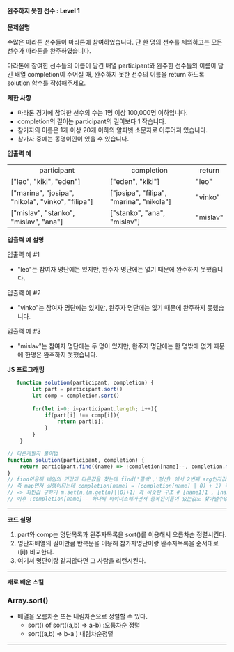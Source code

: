 #### 완주하지 못한 선수 : Level 1

**문제설명** <br>

수많은 마라톤 선수들이 마라톤에 참여하였습니다. 단 한 명의 선수를 제외하고는 모든 선수가 마라톤을 완주하였습니다.

마라톤에 참여한 선수들의 이름이 담긴 배열 participant와 완주한 선수들의 이름이 담긴 배열 completion이 주어질 때, 완주하지 못한 선수의 이름을 return 하도록 solution 함수를 작성해주세요.

**제한 사항** <br>
 - 마라톤 경기에 참여한 선수의 수는 1명 이상 100,000명 이하입니다.
 - completion의 길이는 participant의 길이보다 1 작습니다.
 - 참가자의 이름은 1개 이상 20개 이하의 알파벳 소문자로 이루어져 있습니다.
 - 참가자 중에는 동명이인이 있을 수 있습니다.

**입출력 예** <br>
<table>
<tr>
    <td colspan="2" align="center">participant</td>
    <td colspan="2" align="center">completion</td>
    <td colspan="2" align="center">return</td>
</tr>
<tr>
    <td colspan="2">["leo", "kiki", "eden"]</td>
    <td colspan="2">["eden", "kiki"]</td>
    <td colspan="2">"leo"</td>
</tr>
<tr>
    <td colspan="2">["marina", "josipa", "nikola", "vinko", "filipa"]</td>
    <td colspan="2">["josipa", "filipa", "marina", "nikola"]</td>
    <td colspan="2">"vinko"</td>
</tr>
<tr>
    <td colspan="2">["mislav", "stanko", "mislav", "ana"]</td>
    <td colspan="2">["stanko", "ana", "mislav"]</td>
    <td colspan="2">"mislav"</td>
</tr>
</table>

**입출력 예 설명** <br>

입출력 예 #1
- "leo"는 참여자 명단에는 있지만, 완주자 명단에는 없기 때문에 완주하지 못했습니다.

입출력 예 #2
- "vinko"는 참여자 명단에는 있지만, 완주자 명단에는 없기 때문에 완주하지 못했습니다.

입출력 예 #3
- "mislav"는 참여자 명단에는 두 명이 있지만, 완주자 명단에는 한 명밖에 없기 때문에 한명은 완주하지 못했습니다.

**JS 프로그래밍**
```javascript
   function solution(participant, completion) {
        let part = participant.sort()
        let comp = completion.sort()
    
        for(let i=0; i<participant.length; i++){
            if(part[i] !== comp[i]){
                return part[i];
            }
        }
    }
```

```javascript
// 다른개발자 풀이법 
function solution(participant, completion) {
    return participant.find((name) => !completion[name]--, completion.map(name => completion[name] = (completion[name] | 0) + 1))
}
// find이용해 네임의 키값과 다른값을 찾는데 find('콜백','펑션) 에서 2번째 arg인자값을 먼저 실행한다
// 즉 map먼저 실행이되는데 completion[name] = (completion[name] | 0) + 1) 즉 같은 값이없으면 1로 초기화하고 같은값 을 더해져 나간다.
// => 최빈값 구하기 m.set(n,(m.get(n)||0)+1) 과 비슷한 구조 # [name1]1 , [name2]1, [name3]2 
// 이후 !completion[name]-- 하나씩 마이너스해가면서 중복된이름이 있는값도 찾아낼수있다.
```
***
**코드 설명**

1. part와 comp는 명단목록과 완주자목록을 sort()를 이용해서 오름차순 정렬시킨다.
2. 명단자배열의 길이만큼 반복문을 이용해 참가자명단이랑 완주자목록을 순서대로([i]) 비교한다.
3. 여기서 명단이랑 같지않다면 그 사람을 리턴시킨다.
***
**새로 배운 스킬**

### Array.sort()
- 배열을 오름차순 또는 내림차순으로 정렬할 수 있다.
  - sort() of sort((a,b) => a-b) :오름차순 정렬
  - sort((a,b) => b-a ) 내림차순정렬
***





